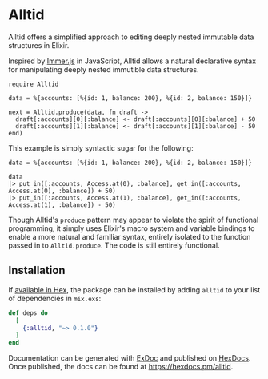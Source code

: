 # Alltid

Alltid offers a simplified approach to editing deeply nested immutable data structures in Elixir.

Inspired by [Immer.js](https://immerjs.github.io/immer/) in JavaScript, Alltid allows a natural
declarative syntax for manipulating deeply nested immutible data structures.

```
require Alltid

data = %{accounts: [%{id: 1, balance: 200}, %{id: 2, balance: 150}]}

next = Alltid.produce(data, fn draft ->
  draft[:accounts][0][:balance] <- draft[:accounts][0][:balance] + 50
  draft[:accounts][1][:balance] <- draft[:accounts][1][:balance] - 50
end)
```

This example is simply syntactic sugar for the following:

```
data = %{accounts: [%{id: 1, balance: 200}, %{id: 2, balance: 150}]}

data
|> put_in([:accounts, Access.at(0), :balance], get_in([:accounts, Access.at(0), :balance]) + 50)
|> put_in([:accounts, Access.at(1), :balance], get_in([:accounts, Access.at(1), :balance]) - 50)
```

Though Alltid's `produce` pattern may appear to violate the spirit of functional programming, it
simply uses Elixir's macro system and variable bindings to enable a more natural and familiar
syntax, entirely isolated to the function passed in to `Alltid.produce`.  The code is still
entirely functional.

## Installation

If [available in Hex](https://hex.pm/docs/publish), the package can be installed
by adding `alltid` to your list of dependencies in `mix.exs`:

```elixir
def deps do
  [
    {:alltid, "~> 0.1.0"}
  ]
end
```

Documentation can be generated with [ExDoc](https://github.com/elixir-lang/ex_doc)
and published on [HexDocs](https://hexdocs.pm). Once published, the docs can
be found at <https://hexdocs.pm/alltid>.

